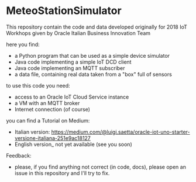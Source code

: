 # MeteoStationSimulator

This repository contain the code and data developed originally
for 2018 IoT Workhops given by Oracle Italian Business Innovation Team

here you find:
- a Python program that can be used as a simple device simulator
- Java code implementing a simple IoT DCD client
- Java code implementing an MQTT subscriber
- a data file, containing real data taken from a "box" full of sensors

to use this code you need:
- access to an Oracle IoT Cloud Service instance
- a VM with an MQTT broker
- Internet connection (of course)

you can find a Tutorial on Medium:
- Italian version: https://medium.com/@luigi.saetta/oracle-iot-uno-starter-versione-italiana-251e9ac18127
- English version_ not yet available (see you soon)

Feedback:
- please, if you find anything not correct (in code, docs), please open an issue in this repository and I'll try to fix.




